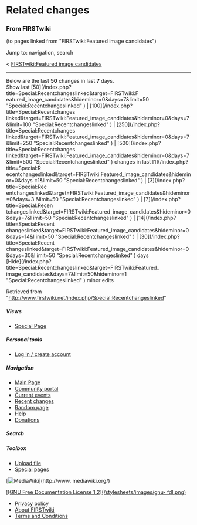 

# Related changes

### From FIRSTwiki

(to pages linked from "FIRSTwiki:Featured image candidates")

Jump to: navigation, search

&lt; [FIRSTwiki:Featured image
candidates](/index.php?title=FIRSTwiki:Featured_image_candidates&redirect=no
"FIRSTwiki:Featured image candidates" )  

* * *

Below are the last **50** changes in last **7** days.  
Show last [50](/index.php?title=Special:Recentchangeslinked&target=FIRSTwiki:F
eatured_image_candidates&hideminor=0&days=7&limit=50
"Special:Recentchangeslinked" ) | [100](/index.php?title=Special:Recentchanges
linked&target=FIRSTwiki:Featured_image_candidates&hideminor=0&days=7&limit=100
"Special:Recentchangeslinked" ) | [250](/index.php?title=Special:Recentchanges
linked&target=FIRSTwiki:Featured_image_candidates&hideminor=0&days=7&limit=250
"Special:Recentchangeslinked" ) | [500](/index.php?title=Special:Recentchanges
linked&target=FIRSTwiki:Featured_image_candidates&hideminor=0&days=7&limit=500
"Special:Recentchangeslinked" ) changes in last [1](/index.php?title=Special:R
ecentchangeslinked&target=FIRSTwiki:Featured_image_candidates&hideminor=0&days
=1&limit=50 "Special:Recentchangeslinked" ) | [3](/index.php?title=Special:Rec
entchangeslinked&target=FIRSTwiki:Featured_image_candidates&hideminor=0&days=3
&limit=50 "Special:Recentchangeslinked" ) | [7](/index.php?title=Special:Recen
tchangeslinked&target=FIRSTwiki:Featured_image_candidates&hideminor=0&days=7&l
imit=50 "Special:Recentchangeslinked" ) | [14](/index.php?title=Special:Recent
changeslinked&target=FIRSTwiki:Featured_image_candidates&hideminor=0&days=14&l
imit=50 "Special:Recentchangeslinked" ) | [30](/index.php?title=Special:Recent
changeslinked&target=FIRSTwiki:Featured_image_candidates&hideminor=0&days=30&l
imit=50 "Special:Recentchangeslinked" ) days  
[Hide](/index.php?title=Special:Recentchangeslinked&target=FIRSTwiki:Featured_
image_candidates&days=7&limit=50&hideminor=1 "Special:Recentchangeslinked" )
minor edits

Retrieved from
"<http://www.firstwiki.net/index.php/Special:Recentchangeslinked>"

##### Views

  * [Special Page](/index.php/Special:Recentchangeslinked/FIRSTwiki:Featured_image_candidates)

##### Personal tools

  * [Log in / create account](/index.php?title=Special:Userlogin&returnto=Special:Recentchangeslinked)

[](/index.php/Main_Page "Main Page" )

##### Navigation

  * [Main Page](/index.php/Main_Page)
  * [Community portal](/index.php/FIRSTwiki:Community_portal)
  * [Current events](/index.php/Current_events)
  * [Recent changes](/index.php/Special:Recentchanges)
  * [Random page](/index.php/Special:Random)
  * [Help](/index.php/FIRSTwiki:Help)
  * [Donations](/index.php/FIRSTwiki:Site_support)

##### Search



##### Toolbox

  * [Upload file](/index.php/Special:Upload)
  * [Special pages](/index.php/Special:Specialpages)

[![MediaWiki](/skins/common/images/poweredby_mediawiki_88x31.png)](http://www.
mediawiki.org/)

[![GNU Free Documentation License 1.2](/stylesheets/images/gnu-
fdl.png)](http://www.gnu.org/copyleft/fdl.html)

  * [Privacy policy](/index.php/FIRSTwiki:Privacy_policy "FIRSTwiki:Privacy policy" )
  * [About FIRSTwiki](/index.php/FIRSTwiki:About "FIRSTwiki:About" )
  * [Terms and Conditions](/index.php/FIRSTwiki:Terms_and_conditions "FIRSTwiki:Terms and conditions" )

